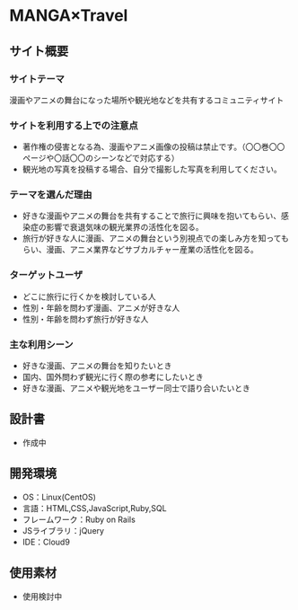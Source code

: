 # MANGA×Travel

## サイト概要
### サイトテーマ
漫画やアニメの舞台になった場所や観光地などを共有するコミュニティサイト

### サイトを利用する上での注意点
- 著作権の侵害となる為、漫画やアニメ画像の投稿は禁止です。（〇〇巻〇〇ページや〇話〇〇のシーンなどで対応する）
- 観光地の写真を投稿する場合、自分で撮影した写真を利用してください。

### テーマを選んだ理由
- 好きな漫画やアニメの舞台を共有することで旅行に興味を抱いてもらい、感染症の影響で衰退気味の観光業界の活性化を図る。
- 旅行が好きな人に漫画、アニメの舞台という別視点での楽しみ方を知ってもらい、漫画、アニメ業界などサブカルチャー産業の活性化を図る。

### ターゲットユーザ
- どこに旅行に行くかを検討している人
- 性別・年齢を問わず漫画、アニメが好きな人
- 性別・年齢を問わず旅行が好きな人

### 主な利用シーン
- 好きな漫画、アニメの舞台を知りたいとき
- 国内、国外問わず観光に行く際の参考にしたいとき
- 好きな漫画、アニメや観光地をユーザー同士で語り合いたいとき

## 設計書
- 作成中

## 開発環境
- OS：Linux(CentOS)
- 言語：HTML,CSS,JavaScript,Ruby,SQL
- フレームワーク：Ruby on Rails
- JSライブラリ：jQuery
- IDE：Cloud9

## 使用素材
- 使用検討中